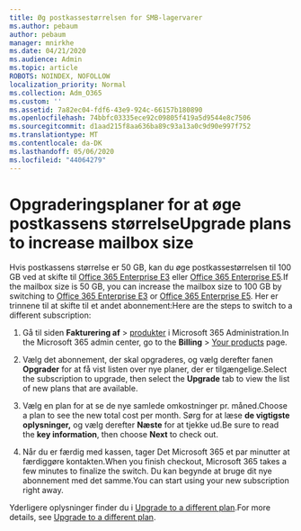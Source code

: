 ```yaml
---
title: Øg postkassestørrelsen for SMB-lagervarer
ms.author: pebaum
author: pebaum
manager: mnirkhe
ms.date: 04/21/2020
ms.audience: Admin
ms.topic: article
ROBOTS: NOINDEX, NOFOLLOW
localization_priority: Normal
ms.collection: Adm_O365
ms.custom: ''
ms.assetid: 7a82ec04-fdf6-43e9-924c-66157b180890
ms.openlocfilehash: 74bbfc03335ece92c09805f419a5d9544e8c7506
ms.sourcegitcommit: d1aad215f8aa636ba89c93a13a0c9d90e997f752
ms.translationtype: MT
ms.contentlocale: da-DK
ms.lasthandoff: 05/06/2020
ms.locfileid: "44064279"
---
```

# <a name="upgrade-plans-to-increase-mailbox-size"></a><span data-ttu-id="fe794-102">Opgraderingsplaner for at øge postkassens størrelse</span><span class="sxs-lookup"><span data-stu-id="fe794-102">Upgrade plans to increase mailbox size</span></span>

<span data-ttu-id="fe794-103">Hvis postkassens størrelse er 50 GB, kan du øge postkassestørrelsen til 100 GB ved at skifte til [Office 365 Enterprise E3](https://products.office.com/business/office-365-enterprise-e3-business-software) eller [Office 365 Enterprise E5](https://products.office.com/business/office-365-enterprise-e5-business-software).</span><span class="sxs-lookup"><span data-stu-id="fe794-103">If the mailbox size is 50 GB, you can increase the mailbox size to 100 GB by switching to [Office 365 Enterprise E3](https://products.office.com/business/office-365-enterprise-e3-business-software) or [Office 365 Enterprise E5](https://products.office.com/business/office-365-enterprise-e5-business-software).</span></span> <span data-ttu-id="fe794-104">Her er trinnene til at skifte til et andet abonnement:</span><span class="sxs-lookup"><span data-stu-id="fe794-104">Here are the steps to switch to a different subscription:</span></span>
  
1. <span data-ttu-id="fe794-105">Gå til siden **Fakturering af** > [produkter](https://go.microsoft.com/fwlink/p/?linkid=842054) i Microsoft 365 Administration.</span><span class="sxs-lookup"><span data-stu-id="fe794-105">In the Microsoft 365 admin center, go to the **Billing** > [Your products](https://go.microsoft.com/fwlink/p/?linkid=842054) page.</span></span>

2. <span data-ttu-id="fe794-106">Vælg det abonnement, der skal opgraderes, og vælg derefter fanen **Opgrader** for at få vist listen over nye planer, der er tilgængelige.</span><span class="sxs-lookup"><span data-stu-id="fe794-106">Select the subscription to upgrade, then select the **Upgrade** tab to view the list of new plans that are available.</span></span>

3. <span data-ttu-id="fe794-107">Vælg en plan for at se de nye samlede omkostninger pr. måned.</span><span class="sxs-lookup"><span data-stu-id="fe794-107">Choose a plan to see the new total cost per month.</span></span> <span data-ttu-id="fe794-108">Sørg for at læse **de vigtigste oplysninger,** og vælg derefter **Næste** for at tjekke ud.</span><span class="sxs-lookup"><span data-stu-id="fe794-108">Be sure to read the **key information**, then choose **Next** to check out.</span></span>

4. <span data-ttu-id="fe794-109">Når du er færdig med kassen, tager Det Microsoft 365 et par minutter at færdiggøre kontakten.</span><span class="sxs-lookup"><span data-stu-id="fe794-109">When you finish checkout, Microsoft 365 takes a few minutes to finalize the switch.</span></span> <span data-ttu-id="fe794-110">Du kan begynde at bruge dit nye abonnement med det samme.</span><span class="sxs-lookup"><span data-stu-id="fe794-110">You can start using your new subscription right away.</span></span>

<span data-ttu-id="fe794-111">Yderligere oplysninger finder du i [Upgrade to a different plan](https://docs.microsoft.com/microsoft-365/commerce/subscriptions/upgrade-to-different-plan).</span><span class="sxs-lookup"><span data-stu-id="fe794-111">For more details, see [Upgrade to a different plan](https://docs.microsoft.com/microsoft-365/commerce/subscriptions/upgrade-to-different-plan).</span></span>